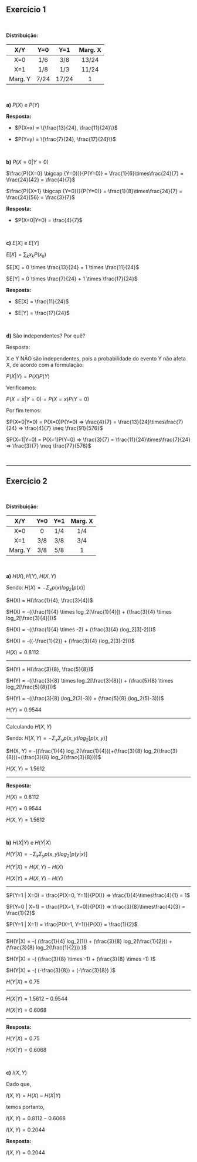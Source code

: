 
## **Exercício 1**

$~$

**Distribuição:**

|   X/Y   |  Y=0 |  Y=1  | Marg. X |
|:-------:|:----:|:-----:|:-------:|
|   X=0   |  1/6 |  3/8  |  13/24  |
|   X=1   |  1/8 |  1/3  |  11/24  |
| Marg. Y | 7/24 | 17/24 |    1    |

$~$

**a)** $P(X)$ e $P(Y)$

**Resposta:**

 - $P(X=x) = \{\frac{13}{24}, \frac{11}{24}\}$

 - $P(Y=y) = \{\frac{7}{24}, \frac{17}{24}\}$

$~$
$~$

**b)** $P(X=0|Y=0)$

$\frac{P({X=0} \bigcap {Y=0})}{P(Y=0)} = \frac{1}{6}\times\frac{24}{7} = \frac{24}{42} = \frac{4}{7}$

$\frac{P({X=1} \bigcap {Y=0})}{P(Y=0)} = \frac{1}{8}\times\frac{24}{7} = \frac{24}{56} = \frac{3}{7}$

**Resposta:**

 - $P(X=0|Y=0) = \frac{4}{7}$

$~$
$~$

**c)** $E[X]$ e $E[Y]$

$E[X] = \sum_kx_kP(x_k)$

$E[X] = 0 \times \frac{13}{24} + 1 \times \frac{11}{24}$

$E[Y] = 0 \times \frac{7}{24} + 1 \times \frac{17}{24}$


**Resposta:**

 - $E[X] = \frac{11}{24}$
 
 - $E[Y] = \frac{17}{24}$

$~$
$~$

**d)** São independentes? Por quê?

Resposta:

X e Y NÃO são independentes, pois a probabilidade do evento Y não afeta X, de acordo com a formulação:

$P(X|Y) = P(X)P(Y)$

Verificamos:

$P(X=x|Y=0) = P(X=x)P(Y=0)$

Por fim temos:

$P(X=0|Y=0) = P(X=0)P(Y=0) => \frac{4}{7} = \frac{13}{24}\times\frac{7}{24} => \frac{4}{7} \neq \frac{91}{576}$

$P(X=1|Y=0) = P(X=1)P(Y=0) => \frac{3}{7} = \frac{11}{24}\times\frac{7}{24} => \frac{3}{7} \neq \frac{77}{576}$

$~$
$~$

---

## **Exercício 2**

$~$

**Distribuição:**

|   X/Y   | Y=0 | Y=1 | Marg. X |
|:-------:|:---:|:---:|:-------:|
|   X=0   |  0  | 1/4 |   1/4   |
|   X=1   | 3/8 | 3/8 |   3/4   |
| Marg. Y | 3/8 | 5/8 |    1    |

$~$

**a)** $H(X), H(Y), H(X,Y)$

Sendo: $H(X) = -\Sigma_x p(x)log_2[p(x)]$

$H(X) = H(\frac{1}{4}, \frac{3}{4})$

$H(X) = -((\frac{1}{4} \times log_2[\frac{1}{4}]) + (\frac{3}{4} \times log_2[\frac{3}{4}]))$

$H(X) = -((\frac{1}{4} \times -2) + (\frac{3}{4} (log_2[3]-2)))$

$H(X) = -((-\frac{1}{2}) + (\frac{3}{4} (log_2[3]-2)))$

$H(X) = 0.8112$

---

$H(Y) = H(\frac{3}{8}, \frac{5}{8})$

$H(Y) = -((\frac{3}{8} \times log_2[\frac{3}{8}]) + (\frac{5}{8} \times log_2[\frac{5}{8}]))$

$H(Y) = -((\frac{3}{8} (log_2(3)-3)) + (\frac{5}{8} (log_2(5)-3)))$

$H(Y) = 0.9544$

---

Calculando $H(X, Y)$

Sendo: $H(X, Y) = -\Sigma_x\Sigma_y p(x, y) log_2[p(x, y)]$

$H(X, Y) = -((\frac{1}{4} log_2(\frac{1}{4}))+(\frac{3}{8} log_2(\frac{3}{8}))+(\frac{3}{8} log_2(\frac{3}{8})))$

$H(X, Y) = 1.5612$

---

**Resposta:**

$H(X) = 0.8112$

$H(Y) = 0.9544$

$H(X, Y) = 1.5612$

$~$

**b)** $H(X|Y)$ e $H(Y|X)$

$H(Y|X) = -\Sigma_x\Sigma_y p(x, y) log_2[p(y|x)]$

$H(Y|X) = H(X, Y) - H(X)$

$H(X|Y) = H(X, Y) - H(Y)$

---

$P(Y=1 | X=0) = \frac{P(X=0, Y=1)}{P(X)} => \frac{1}{4}\times\frac{4}{1} = 1$

$P(Y=0 | X=1) = \frac{P(X=1, Y=0)}{P(X)} => \frac{3}{8}\times\frac{4}{3} = \frac{1}{2}$

$P(Y=1 | X=1) = \frac{P(X=1, Y=1)}{P(X)} = \frac{1}{2}$

---

$H(Y|X) = -( (\frac{1}{4} log_2(1)) + (\frac{3}{8} log_2(\frac{1}{2})) + (\frac{3}{8} log_2(\frac{1}{2})) )$

$H(Y|X) = -( (\frac{3}{8} \times -1) + (\frac{3}{8} \times -1) )$

$H(Y|X) = -( (-\frac{3}{8}) + (-\frac{3}{8}) )$

$H(Y|X) = 0.75$

---

$H(X|Y) = 1.5612 - 0.9544$

$H(X|Y) = 0.6068$

---

**Resposta:**

$H(Y|X) = 0.75$

$H(X|Y) = 0.6068$


$~$

**c)** $I(X, Y)$

Dado que,

$I(X, Y) = H(X) - H(X|Y)$

temos portanto,

$I(X, Y) = 0.8112 - 0.6068$

$I(X, Y) = 0.2044$

**Resposta:**

$I(X, Y) = 0.2044$



```python

```
